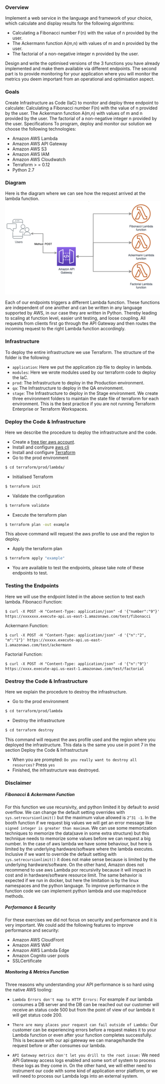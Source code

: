 ### Overview
Implement a web service in the language and framework of your choice, which calculate and display results for the following algorithms:
- Calculating a Fibonacci number F(n) with the value of n provided by the user.
- The Ackermann function A(m,n) with values of m and n provided by the user.
- The factorial of a non-negative integer n provided by the user.

Design and write the optimised versions of the 3 functions you have already implemented and make them available via different endpoints.
The second part is to provide monitoring for your application where you will monitor the
metrics you deem important from an operational and optimisation aspect.
### Goals
Create  Infrastructure as Code (IaC) to monitor and deploy three endpoint to calculate:
Calculating a Fibonacci number F(n) with the value of n provided by the user.
The Ackermann function A(m,n) with values of m and n provided by the user.
The factorial of a non-negative integer n provided by the user.
Specifications
To program, deploy  and monitor our solution we choose the following technologies:

- Amazon AWS Lambda
- Amazon AWS API Gateway
- Amazon AWS S3
- Amazon AWS IAM
- Amazon AWS Cloudwatch
- Terraform > = 0.12
- Python 2.7

### Diagram
Here is the diagram where we can see how the request arrived at the lambda function.
![Lambda Infra](images/lambda.png)

Each of our endpoints triggers a different Lambda function. These functions are independent of one another and can be written in any language supported by AWS, in our case they are written in Python. Thereby leading to scaling at function level, easier unit testing, and loose coupling.
All requests from clients first go through the API Gateway and then routes the incoming request to the right Lambda function accordingly.

### Infrastructure
To deploy the entire infrastructure we use Terraform.
The structure of the folder is the following:
- `application`: Here we put the application zip file to deploy in lambda.
- `modules`: Here we wrote modules used by our terraform code to deploy the IaC.
- `prod`: The Infrastructure to deploy in the Production environment.
- `qa`: The Infrastructure to deploy in the QA environment.
- `stage`: The Infrastructure to deploy in the Stage environment.
We create three environment folders to maintain the state file of terraform for each environment. This is the best practice if you are not running Terraform Enterprise or Terraform Workspaces.

### Deploy the Code & Infrastructure
Here we describe the procedure to deploy the infrastructure and the code.
- Create a [free tier aws account](https://aws.amazon.com/free/).
- Install and configure [aws cli](https://docs.aws.amazon.com/cli/latest/userguide/install-cliv2.html)
- Install and configure [Terraform](https://www.terraform.io/downloads.html)
- Go to the prod environment
```bash
$ cd terraform/prod/lambda/
```
- Initialised Terraform
```bash
$ terraform init
```
- Validate the configuration
```bash
$ terraform validate
```
- Execute the terraform plan
```bash
$ terraform plan -out example
```
This above command will request the aws profile to use and the region to deploy.
- Apply the terraform plan
```bash
$ terraform apply "example"
```
- You are available to test the endpoints, please take note of these endpoints to test.

### Testing the Endpoints
Here we will use the endpoint listed in the above section to test each lambda.
Fibonacci Function:
```text
$ curl -X POST -H "Content-Type: application/json" -d '{"number":"9"}' https://xxxxxxx.execute-api.us-east-1.amazonaws.com/test/fibonacci
```
Ackermann Function:
```text
$ curl -X POST -H "Content-Type: application/json" -d '{"n":"2", "m":"1"}' https://xxxxx.execute-api.us-east-1.amazonaws.com/test/ackermann
```
Factorial Function:
```text
$ curl -X POST -H "Content-Type: application/json" -d '{"n":"9"}' https://xxxx.execute-api.us-east-1.amazonaws.com/test/factorial
```

### Destroy the Code & Infrastructure
Here we explain the procedure to destroy the infrastructure.
- Go to the prod environment
```bash
$ cd terraform/prod/lambda
```
- Destroy the infrastructure
```bash
$ cd terraform destroy
```
This command will request the aws profile used and the region where you deployed the infrastructure. This data is the same you use in point 7 in the section Deploy the Code & Infrastructure
- When you are prompted: `Do you really want to destroy all resources?`
Press `yes`
- Finished, the infrastructure was destroyed.

### Disclaimer
##### Fibonacci & Ackermann Function
For this function we use recursivity, and python limited it by default to avoid overflow. We can change the default setting overrides with `sys.setrecursionlimit()` but the maximum value allowed is `2^31 -1`. 
In the booth function if we request big values we will get an error message like  `signed integer is greater than maximum`. We can use some memorization techniques to memorize the data(save in some extra structure) but this technique needs to memorize some values before we can request a big number.
In the case of aws lambda we have some behaviour, but here is limited by the underlying hardware/software where the lambda executes. Inclusive if we want to override the default setting with `sys.setrecursionlimit()` it does not make sense because is limited by the underlying hardware/software. On the other hand, Amazon does not recommend to use aws Lambda por recursivity because it will impact in cost and in hardware/software resource limit.
The same behavior is expected if we run in docker, but here the limitation is by the linux namespaces and the python language. 
To improve performance in the function code we can implement python lambda and use map/reduce methods.
##### Performance & Security
For these exercises we did not focus on security and performance and it is very important. We could add the following features to improve performance and security:
- Amazon AWS CloudFront
- Amazon AWS WAF
- Amazon AWS Lambda Edge
- Amazon Cognito user pools
- SSLCertificate
##### Monitoring & Metrics Function
Three reasons why understanding your API performance is so hard using the native AWS tooling:
- `Lambda Errors don't map to HTTP Errors:` 
For example if our lambda consumes a DB server and the DB can be reached out our customer will receive an status code 500 but from the point of view of our lambda it will get status code 200.

- `There are many places your request can fail outside of Lambda:` 
Our customer can be experiencing errors before a request makes it to your Lambda function or even after your function completes successfully. This is because with our api gateway we can manage/handle the request before or after consumes our lambda.

- `API Gateway metrics don't let you drill to the root issue:`
We need API Gateway access logs enabled and some sort of system to process these logs as they come in. On the other hand, we will either need to instrument our code with some kind of application error platform, or we will need to process our Lambda logs into an external system.

